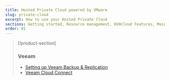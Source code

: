 ```yaml
---
title: Hosted Private Cloud powered by VMware
slug: private-cloud
excerpt: How to use your Hosted Private Cloud
sections: Getting started, Resource management, OVHcloud Features, Maintenance and monitoring, NSX, Networking, VMware vSphere features, OpenShift, OVHcloud services and options, Meltdown and Spectre information
order: 01
---
```


> [!product-section]
>
> ### Veeam
>
> - [Setting up Veeam Backup & Replication](https://docs.ovh.com/au/en/storage/veeam-backup-replication/)
> - [Veeam Cloud Connect](https://docs.ovh.com/au/en/storage/veeam-cloud-connect/)
>